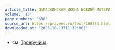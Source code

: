 ```yaml
---
article_title: ДАМАСКИНСКАЯ ИКОНА БОЖИЕЙ МАТЕРИ
volume: '13'
page_numbers: '698'
source_url: https://pravenc.ru/text/168734.html
downloaded_at: '2025-10-13T11:32:06Z'
---
```


- см. [Троеручица](https://pravenc.ru/text/Троеручица.html).
